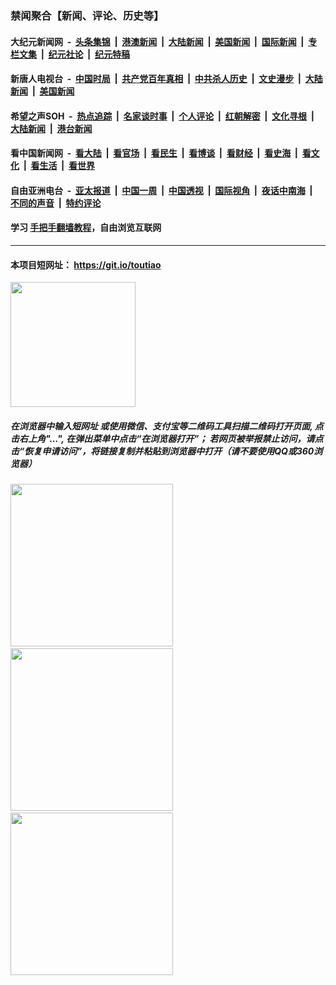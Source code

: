 ### 禁闻聚合【新闻、评论、历史等】

#### 大纪元新闻网 &nbsp;-&nbsp; [头条集锦](indexes/E头条集锦.md?t=02031444) &nbsp;|&nbsp; [港澳新闻](indexes/E港澳新闻.md?t=02031444)  &nbsp;|&nbsp; [大陆新闻](indexes/E大陆新闻.md?t=02031444) &nbsp;|&nbsp; [美国新闻](indexes/E美国新闻.md?t=02031444) &nbsp;|&nbsp; [国际新闻](indexes/E国际新闻.md?t=02031444) &nbsp;|&nbsp; [专栏文集](indexes/E专栏文集.md?t=02031444) &nbsp;|&nbsp; [纪元社论](indexes/E纪元社论.md?t=02031444) &nbsp;|&nbsp; [纪元特稿](indexes/E纪元特稿.md?t=02031444) 

#### 新唐人电视台 &nbsp;-&nbsp; [中国时局](indexes/N中国时局.md?t=02031444) &nbsp;|&nbsp; [共产党百年真相](indexes/N共产党百年真相.md?t=02031444) &nbsp;|&nbsp; [中共杀人历史](indexes/N中共杀人历史.md?t=02031444) &nbsp;|&nbsp; [文史漫步](indexes/N文史漫步.md?t=02031444) &nbsp;|&nbsp; [大陆新闻](indexes/N大陆新闻.md?t=02031444) &nbsp;|&nbsp; [美国新闻](indexes/N美国新闻.md?t=02031444)

#### 希望之声SOH &nbsp;-&nbsp; [热点追踪](indexes/H热点追踪.md?t=02031444) &nbsp;|&nbsp; [名家谈时事](indexes/H名家谈时事.md?t=02031444) &nbsp;|&nbsp; [个人评论](indexes/H个人评论.md?t=02031444)  &nbsp;|&nbsp; [红朝解密](indexes/H红朝解密.md?t=02031444) &nbsp;|&nbsp; [文化寻根](indexes/H文化寻根.md?t=02031444) &nbsp;|&nbsp; [大陆新闻](indexes/H大陆新闻.md?t=02031444) &nbsp;|&nbsp; [港台新闻](indexes/H港台新闻.md?t=02031444)

#### 看中国新闻网 &nbsp;-&nbsp; [看大陆](indexes/S看大陆.md?t=02031444) &nbsp;|&nbsp; [看官场](indexes/S看官场.md?t=02031444) &nbsp;|&nbsp; [看民生](indexes/S看民生.md?t=02031444)  &nbsp;|&nbsp; [看博谈](indexes/S看博谈.md?t=02031444) &nbsp;|&nbsp; [看财经](indexes/S看财经.md?t=02031444) &nbsp;|&nbsp; [看史海](indexes/S看史海.md?t=02031444) &nbsp;|&nbsp; [看文化](indexes/S看文化.md?t=02031444) &nbsp;|&nbsp; [看生活](indexes/S看生活.md?t=02031444) &nbsp;|&nbsp; [看世界](indexes/S看世界.md?t=02031444)

#### 自由亚洲电台 &nbsp;-&nbsp; [亚太报道](indexes/R亚太报道.md?t=02031444) &nbsp;|&nbsp; [中国一周](indexes/R中国一周.md?t=02031444) &nbsp;|&nbsp; [中国透视](indexes/R中国透视.md?t=02031444)  &nbsp;|&nbsp; [国际视角](indexes/R国际视角.md?t=02031444) &nbsp;|&nbsp; [夜话中南海](indexes/R夜话中南海.md?t=02031444) &nbsp;|&nbsp; [不同的声音](indexes/R不同的声音.md?t=02031444) &nbsp;|&nbsp; [特约评论](indexes/R特约评论.md?t=02031444)

#### 学习 [手把手翻墙教程](https://github.com/gfw-breaker/guides/wiki)，自由浏览互联网

----

#### 本项目短网址： https://git.io/toutiao
<img src="https://raw.githubusercontent.com/gfw-breaker/banned-news/master/scripts/img/qr.png" width="200px"/>  

##### 在浏览器中输入短网址 或使用微信、支付宝等二维码工具扫描二维码打开页面, 点击右上角"...", 在弹出菜单中点击“在浏览器打开”； 若网页被举报禁止访问，请点击“恢复申请访问”，将链接复制并粘贴到浏览器中打开（请不要使用QQ或360浏览器）

<img src="https://raw.githubusercontent.com/gfw-breaker/banned-news/master/scripts/img/1.png" width="260px"/> &nbsp; <img src="https://raw.githubusercontent.com/gfw-breaker/banned-news/master/scripts/img/2.png" width="260px"/> &nbsp; <img src="https://raw.githubusercontent.com/gfw-breaker/banned-news/master/scripts/img/3.png" width="260px"/>
